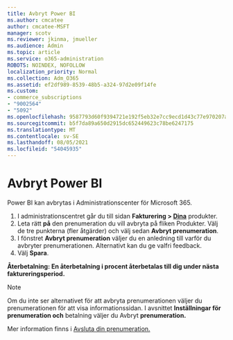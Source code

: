 ```yaml
---
title: Avbryt Power BI
ms.author: cmcatee
author: cmcatee-MSFT
manager: scotv
ms.reviewer: jkinma, jmueller
ms.audience: Admin
ms.topic: article
ms.service: o365-administration
ROBOTS: NOINDEX, NOFOLLOW
localization_priority: Normal
ms.collection: Adm_O365
ms.assetid: ef2df989-8539-48b5-a324-97d2e09f14fe
ms.custom:
- commerce_subscriptions
- "9002564"
- "5092"
ms.openlocfilehash: 9587793d60f9394721e192f5eb32e7cc9ecd1d43c77e970207a817cb30b5d799
ms.sourcegitcommit: b5f7da89a650d2915dc652449623c78be6247175
ms.translationtype: MT
ms.contentlocale: sv-SE
ms.lasthandoff: 08/05/2021
ms.locfileid: "54045935"
---
```

# <a name="cancel-power-bi"></a>Avbryt Power BI

Power BI kan avbrytas i Administrationscenter för Microsoft 365.

1. I administrationscentret går du till sidan **Fakturering > [Dina](https://go.microsoft.com/fwlink/p/?linkid=842054)** produkter.
2. Leta rätt **på** den prenumeration du vill avbryta på fliken Produkter. Välj de tre punkterna (fler åtgärder) och välj sedan **Avbryt prenumeration**.
3. I fönstret **Avbryt prenumeration** väljer du en anledning till varför du avbryter prenumerationen. Alternativt kan du ge valfri feedback.
4. Välj **Spara**.

**Återbetalning: En återbetalning i procent återbetalas till dig under nästa faktureringsperiod.**

> [!NOTE]
> Om du inte ser alternativet för att avbryta prenumerationen väljer du prenumerationen för att visa informationssidan. I avsnittet **Inställningar för prenumeration och** betalning väljer du Avbryt **prenumeration.**

Mer information finns i [Avsluta din prenumeration.](/microsoft-365/commerce/subscriptions/cancel-your-subscription)